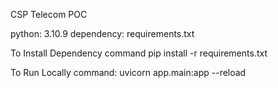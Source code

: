 CSP Telecom POC

python: 3.10.9
dependency: requirements.txt

To Install Dependency
command pip install -r requirements.txt

To Run Locally
command: uvicorn app.main:app --reload